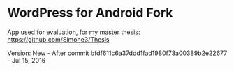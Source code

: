 # WordPress for Android Fork

App used for evaluation, for my master thesis: https://github.com/Simone3/Thesis

Version: New - After commit bfdf611c6a37ddd1fad1980f73a00389b2e22677 - Jul 15, 2016